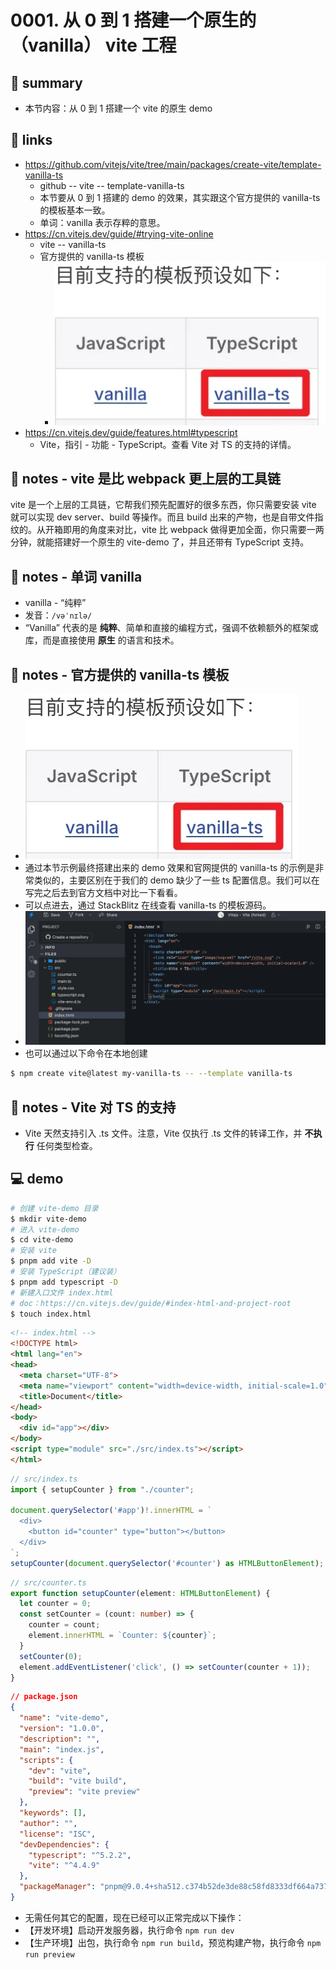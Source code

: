 # 0001. 从 0 到 1 搭建一个原生的（vanilla） vite 工程

## 📝 summary

- 本节内容：从 0 到 1 搭建一个 vite 的原生 demo

## 🔗 links

- https://github.com/vitejs/vite/tree/main/packages/create-vite/template-vanilla-ts
  - github -- vite -- template-vanilla-ts
  - 本节要从 0 到 1 搭建的 demo 的效果，其实跟这个官方提供的 vanilla-ts 的模板基本一致。
  - 单词：vanilla 表示存粹的意思。
- https://cn.vitejs.dev/guide/#trying-vite-online
  - vite -- vanilla-ts
  - 官方提供的 vanilla-ts 模板
    - ![](md-imgs/2024-10-16-22-42-22.png)
- https://cn.vitejs.dev/guide/features.html#typescript
  - Vite，指引 - 功能 - TypeScript。查看 Vite 对 TS 的支持的详情。

## 📒 notes - vite 是比 webpack 更上层的工具链

vite 是一个上层的工具链，它帮我们预先配置好的很多东西，你只需要安装 vite 就可以实现 dev server、build 等操作。而且 build 出来的产物，也是自带文件指纹的。从开箱即用的角度来对比，vite 比 webpack 做得更加全面，你只需要一两分钟，就能搭建好一个原生的 vite-demo 了，并且还带有 TypeScript 支持。

## 📒 notes - 单词 vanilla

- vanilla - “纯粹”
- 发音：`/vəˈnɪlə/`
- “Vanilla” 代表的是 **纯粹**、简单和直接的编程方式，强调不依赖额外的框架或库，而是直接使用 **原生** 的语言和技术。

## 📒 notes - 官方提供的 vanilla-ts 模板

- ![](md-imgs/2024-10-16-22-42-22.png)
- 通过本节示例最终搭建出来的 demo 效果和官网提供的 vanilla-ts 的示例是非常类似的，主要区别在于我们的 demo 缺少了一些 ts 配置信息。我们可以在写完之后去到官方文档中对比一下看看。
- 可以点进去，通过 StackBlitz 在线查看 vanilla-ts 的模板源码。
- ![](md-imgs/2024-10-16-22-43-36.png)
- 也可以通过以下命令在本地创建

```bash
$ npm create vite@latest my-vanilla-ts -- --template vanilla-ts
```

## 📒 notes - Vite 对 TS 的支持

- Vite 天然支持引入 .ts 文件。注意，Vite 仅执行 .ts 文件的转译工作，并 **不执行** 任何类型检查。

## 💻 demo

```bash
# 创建 vite-demo 目录
$ mkdir vite-demo
# 进入 vite-demo
$ cd vite-demo
# 安装 vite
$ pnpm add vite -D
# 安装 TypeScript（建议装）
$ pnpm add typescript -D
# 新建入口文件 index.html
# doc：https://cn.vitejs.dev/guide/#index-html-and-project-root
$ touch index.html
```

```html
<!-- index.html -->
<!DOCTYPE html>
<html lang="en">
<head>
  <meta charset="UTF-8">
  <meta name="viewport" content="width=device-width, initial-scale=1.0">
  <title>Document</title>
</head>
<body>
  <div id="app"></div>
</body>
<script type="module" src="./src/index.ts"></script>
</html>
```

```ts
// src/index.ts
import { setupCounter } from "./counter";

document.querySelector('#app')!.innerHTML = `
  <div>
    <button id="counter" type="button"></button>
  </div>
`;
setupCounter(document.querySelector('#counter') as HTMLButtonElement);
```

```ts
// src/counter.ts
export function setupCounter(element: HTMLButtonElement) {
  let counter = 0;
  const setCounter = (count: number) => {
    counter = count;
    element.innerHTML = `Counter: ${counter}`;
  }
  setCounter(0);
  element.addEventListener('click', () => setCounter(counter + 1));
}
```

```json
// package.json
{
  "name": "vite-demo",
  "version": "1.0.0",
  "description": "",
  "main": "index.js",
  "scripts": {
    "dev": "vite",
    "build": "vite build",
    "preview": "vite preview"
  },
  "keywords": [],
  "author": "",
  "license": "ISC",
  "devDependencies": {
    "typescript": "^5.2.2",
    "vite": "^4.4.9"
  },
  "packageManager": "pnpm@9.0.4+sha512.c374b52de3de88c58fd8333df664a737279cdb0e1344ba4054d3b1fffa9a1a3670854f755dca4f16adea3f14be9896a7fcaf167409fe0c1ad60475271dafe81a"
}
```

- 无需任何其它的配置，现在已经可以正常完成以下操作：
- 【开发环境】启动开发服务器，执行命令 `npm run dev`
- 【生产环境】出包，执行命令 `npm run build`，预览构建产物，执行命令 `npm run preview`